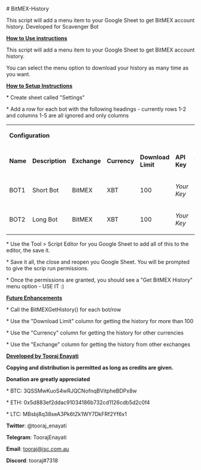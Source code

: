 
<div>
<p># BitMEX-History</p>
<p>This script will add a menu item to your Google Sheet to get BitMEX account history. Developed for Scavenger Bot</p>
<p><strong><u>How to Use instructions</u></strong><u></u></p>
<p>This script will add a menu item to your Google Sheet to get BitMEX account history.</p>
<p>You can select the menu option to download your history as many time as you want.</p>
<p><strong><u>How to Setup Instructions</u></strong><u></u></p>
<p> * Create sheet called "Settings"</p>
<p> * Add a row for each bot with the following headings - currently rows 1-2 and columns 1-5 are all ignored and only columns </p>
<p> </p>
<table border="0" width="0" cellspacing="0" cellpadding="0">
<tbody>
<tr>
<td colspan="7">
<p><strong>Configuration</strong></p>
</td>
</tr>
<tr>
<td>
<p><strong>Name</strong></p>
</td>
<td>
<p><strong>Description</strong></p>
</td>
<td>
<p><strong>Exchange</strong></p>
</td>
<td>
<p><strong>Currency</strong></p>
</td>
<td>
<p><strong>Download Limit</strong></p>
</td>
<td>
<p><strong>API Key</strong></p>
</td>
<td>
<p><strong>API Secret</strong></p>
</td>
</tr>
<tr>
<td>
<p>BOT1</p>
</td>
<td>
<p>Short Bot</p>
</td>
<td>
<p>BitMEX</p>
</td>
<td>
<p>XBT</p>
</td>
<td>
<p>100</p>
</td>
<td>
<p><em>Your Key</em></p>
</td>
<td>
<p><em>Your Secret</em></p>
</td>
</tr>
<tr>
<td>
<p>BOT2</p>
</td>
<td>
<p>Long Bot</p>
</td>
<td>
<p>BitMEX</p>
</td>
<td>
<p>XBT</p>
</td>
<td>
<p>100</p>
</td>
<td>
<p><em>Your Key</em></p>
</td>
<td>
<p><em>Your Secret</em></p>
</td>
</tr>
</tbody>
</table>
<p> * Use the Tool &gt; Script Editor for you Google Sheet to add all of this to the editor, the save it.</p>
<p> * Save it all, the close and reopen you Google Sheet. You will be prompted to give the scrip run permissions.</p>
<p> * Once the permissions are granted, you should see a "Get BitMEX History" menu option - USE IT :)</p>
<p><strong><u>Future Enhancements</u></strong></p>
<p> * Call the BitMEXGetHistory() for each bot/row</p>
<p> * Use the "Download Limit" column for getting the history for more than 100</p>
<p> * Use the "Currency" column for getting the history for other currencies</p>
<p> * Use the "Exchange" column for getting the history from other exchanges</p>
<p><strong><u>Developed by Tooraj Enayati</u></strong></p>
<p><strong>Copying and distribution is permitted as long as credits are given.</strong></p>
<p><strong>Donation are greatly appreciated</strong></p>
<p> * BTC: 3QSSMwKuoS4wRJQCNofnqBVitpheBDPx8w</p>
<p> * ETH: 0x5d883ef2ddac91034186b732cd1126cdb5d2c0f4</p>
<p> * LTC: MBsbj8q38seA3Pk6tZk1WY7DkFRf2Yf6x1</p>
<p><strong>Twitter</strong>: @tooraj_enayati</p>
<p><strong>Telegram</strong>: ToorajEnayati</p>
<p><strong>Email</strong>: <a href="mailto:tooraj@isc.com.au">tooraj@isc.com.au</a></p>
<p><strong>Discord</strong>: tooraj#7318</p>
</div>

